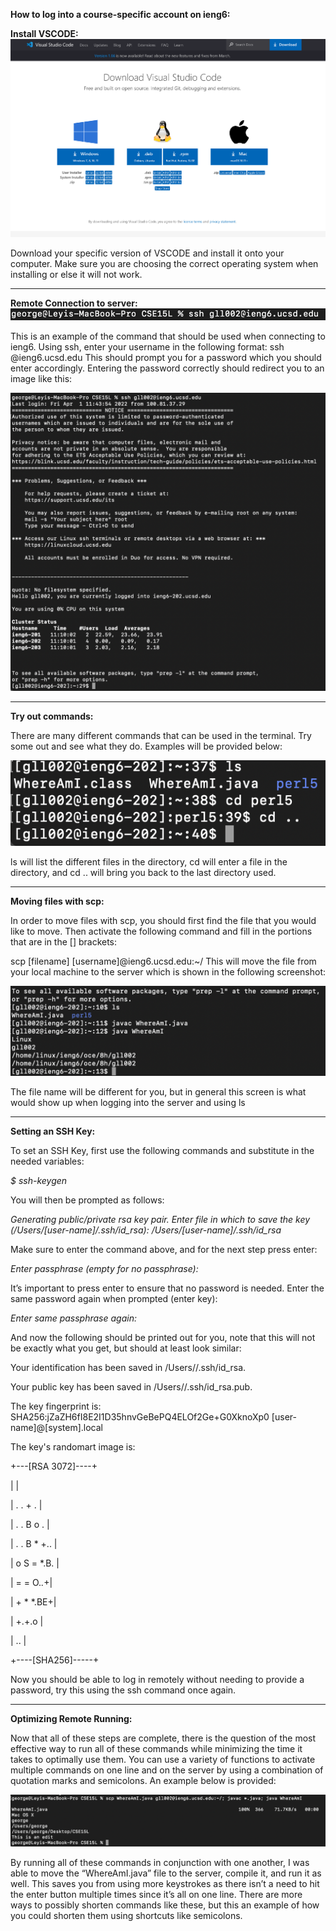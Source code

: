**How to log into a course-specific account on ieng6:**

**Install VSCODE:**
![Image](image6.png)

Download your specific version of VSCODE and install it onto your computer. Make sure you are choosing the correct operating system when installing or else it will not work.

---


**Remote Connection to server:**
![Image](image4.png)

This is an example of the command that should be used when connecting to ieng6. Using ssh, enter your username in the following format:
 ssh <username>@ieng6.ucsd.edu
This should prompt you for a password which you should enter accordingly. Entering the password correctly should redirect you to an image like this:

![Image](image5.png)

---

**Try out commands:**

There are many different commands that can be used in the terminal. Try some out and see what they do. Examples will be provided below:

![Image](image2.png)

ls will list the different files in the directory, cd will enter a file in the directory, and cd .. will bring you back to the last directory used.

---
**Moving files with scp:**

In order to move files with scp, you should first find the file that you would like to move.  Then activate the following command and fill in the portions that are in the [] brackets:

scp [filename] [username]@ieng6.ucsd.edu:~/
This will move the file from your local machine to the server which is shown in the following screenshot:

![Image](image1.png)

The file name will be different for you, but in general this screen is what would show up when logging into the server and using ls

---
**Setting an SSH Key:**

To set an SSH Key, first use the following commands and substitute in the needed variables:

*$ ssh-keygen*

You will then be prompted as follows:

*Generating public/private rsa key pair.
Enter file in which to save the key (/Users/[user-name]/.ssh/id_rsa): /Users/[user-name]/.ssh/id_rsa*

Make sure to enter the command above, and for the next step press enter:

*Enter passphrase (empty for no passphrase):*

It’s important to press enter to ensure that no password is needed.
Enter the same password again when prompted (enter key):

*Enter same passphrase again:*

And now the following should be printed out for you, note that this will not be exactly what you get, but should at least look similar:

Your identification has been saved in /Users/<user-name>/.ssh/id_rsa.

Your public key has been saved in /Users/<user-name>/.ssh/id_rsa.pub.

The key fingerprint is:
SHA256:jZaZH6fI8E2I1D35hnvGeBePQ4ELOf2Ge+G0XknoXp0 [user-name]@[system].local

The key's randomart image is:

+---[RSA 3072]----+

|                 |

|       . . + .   |

|      . . B o .  |

|     . . B * +.. |

|      o S = *.B. |

|       = = O.*.*+|

|        + * *.BE+|

|           +.+.o |

|             ..  |

+----[SHA256]-----+

Now you should be able to log in remotely without needing to provide a password, try this using the ssh command once again.

---
**Optimizing Remote Running:**

Now that all of these steps are complete, there is the question of the most effective way to run all of these commands while minimizing the time it takes to optimally use them. You can use a variety of functions to activate multiple commands on one line and on the server by using a combination of quotation marks and semicolons. An example below is provided:

![Image](image3.png)

By running all of these commands in conjunction with one another, I was able to move the “WhereAmI.java” file to the server, compile it, and run it as well. This saves you from using more keystrokes as there isn’t a need to hit the enter button multiple times since it’s all on one line. There are more ways to possibly shorten commands like these, but this an example of how you could shorten them using shortcuts like semicolons.